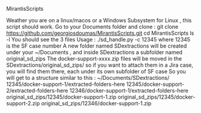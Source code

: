 MirantisScripts

Weather you are on a linux/macos or a Windows Subsystem for Linux , this script should work.
Go to your Documents folder and clone :
git clone https://github.com/georgiosdoumas/MirantisScripts.git
cd MirantisScripts
ls -l 
You should see the 3 files 
Usage :
./sd_handle.py -c 12345 
where 12345 is the SF case number 
A new folder named SDextractions will be created under your ~/Documents , and inside SDextractions a subfolder named original_sd_zips
The docker-support-xxxx.zip files will be moved in the SDextractions/original_sd_zips/
so if you want to attach them in a Jira case, you will find them there, each under its own subfolder of SF case
So you will get to a structure similar to this :
~/Documents/SDextractions/
                          12345/docker-support-1/extracted-folders-here
                          12345/docker-support-2/extracted-folders-here
                          12346/docker-support-1/extracted-folders-here
                          original_sd_zips/12345/docker-support-1.zip
                          original_sd_zips/12345/docker-support-2.zip
                          original_sd_zips/12346/docker-support-1.zip
